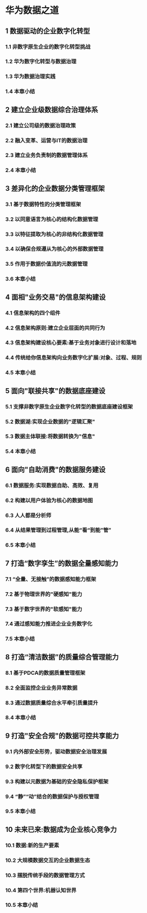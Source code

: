 # 华为数据之道

## 1 数据驱动的企业数字化转型

### 1.1 非数字原生企业的数字化转型挑战

### 1.2 华为数字化转型与数据治理

### 1.3 华为数据治理实践

### 1.4 本章小结

## 2 建立企业级数据综合治理体系

### 2.1 建立公司级的数据治理政策

### 2.2 融入变革、运营与IT的数据治理

### 2.3 建立业务负责制的数据管理体系

### 2.4 本章小结

## 3 差异化的企业数据分类管理框架

### 3.1 基于数据特性的分类管理框架

### 3.2 以同意语言为核心的结构化数据管理

### 3.3 以特征提取为核心的非结构化数据管理

### 3.4 以确保合规遵从为核心的外部数据管理

### 3.5 作用于数据价值流的元数据管理

### 3.6 本章小结

## 4 面相"业务交易"的信息架构建设

### 4.1 信息架构的四个组件

### 4.2 信息架构原则:建立企业层面的共同行为

### 4.3 信息架构建设核心要素:基于业务对象进行设计和落地

### 4.4 传统给你信息架构向业务数字化扩展:对象、过程、规则

### 4.5 本章小结

## 5 面向"联接共享"的数据底座建设

### 5.1 支撑非数字原生企业数字化转型的数据底座建设框架

### 5.2 数据湖:实现企业数据的"逻辑汇聚"

### 5.3 数据主体联接:将数据转换为"信息"

### 5.4 本章小结

## 6 面向"自助消费"的数据服务建设

### 6.1 数据服务:实现数据自助、高效、复用

### 6.2 构建以用户体验为核心的数据地图

### 6.3 人人都是分析师

### 6.4 从结果管理到过程管理,从能“看“到能”管”

### 6.5 本章小结

## 7 打造“数字孪生”的数据全量感知能力

### 7.1 “全量、无接触”的数据感知能力框架

### 7.2  基于物理世界的"硬感知"能力

### 7.3 基于数字世界的"软感知"能力

### 7.4 通过感知能力推进企业业务数字化

### 7.5 本章小结

## 8 打造“清洁数据”的质量综合管理能力

### 8.1 基于PDCA的数据质量管理框架

### 8.2 全面监控企业业务异常数据

### 8.3 通过数据质量综合水平牵引质量提升

### 8.4 本章小结

## 9 打造"安全合规"的数据可控共享能力

### 9.1 内外部安全形势，驱动数据安全治理发展

### 9.2 数字化转型下的数据安全共享

### 9.3 构建以元数据为基础的安全隐私保护框架

### 9.4 “静”“动”结合的数据保护与授权管理

### 9.5 本章小结

## 10 未来已来:数据成为企业核心竞争力

### 10.1 数据:新的生产要素

### 10.2 大规模数据交互的企业数据生态

### 10.3 摆脱传统手段的数据管理方式

### 10.4 第四个世界:机器认知世界

### 10.5 本章小结
